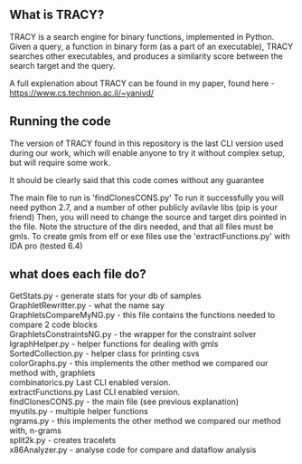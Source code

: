
What is TRACY?
--------------

TRACY is a search engine for binary functions, implemented in Python.
Given a query, a function in binary form (as a part of an executable),
TRACY searches other executables, and produces a similarity score between the search target and the query.

A full explenation about TRACY can be found in my paper, found here - https://www.cs.technion.ac.il/~yanivd/


Running the code
--------------
The version of TRACY found in this repository is the last CLI version used during our work, 
which will enable anyone to try it without complex setup, but will require some work.

It should be clearly said that this code comes without any guarantee 

The main file to run is 'findClonesCONS.py'
To run it successfully you will need python 2.7, and a number of other publicly avilavle libs (pip is your friend)
Then, you will need to change the source and target dirs pointed in the file.
Note the structure of the dirs needed, and that all files must be gmls.
To create gmls from elf or exe files use the 'extractFunctions.py' with IDA pro (tested 6.4)

what does each file do?
-----------------------
GetStats.py - generate stats for your db of samples <br>
GraphletRewritter.py - what the name say  <br>
GraphletsCompareMyNG.py	- this file contains the functions needed to compare 2 code blocks <br>
GraphletsConstraintsNG.py	- the wrapper for the constraint solver <br>
IgraphHelper.py	- helper functions for dealing with gmls <br>
SortedCollection.py	- helper class for printing csvs <br>
colorGraphs.py - this implements the other method we compared our method with, graphlets <br>
combinatorics.py	Last CLI enabled version.<br>
extractFunctions.py	Last CLI enabled version. <br>
findClonesCONS.py	- the main file (see previous explanation) <br>
myutils.py -	multiple helper functions	 <br>
ngrams.py - this implements the other method we compared our method with, n-grams  <br>
split2k.py - creates tracelets <br>
x86Analyzer.py - analyse code for compare and dataflow analysis <br>


